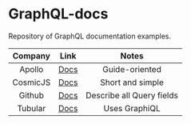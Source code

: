 # GraphQL-docs
Repository of GraphQL documentation examples.

| Company   |      Link      |  Notes |
|:----------:|:-------------:|:------:|
| Apollo | [Docs](https://www.apollographql.com/docs/react/react-apollo-migration.html) |    Guide-oriented |
| CosmicJS |  [Docs](https://cosmicjs.com/docs/graphql) | Short and simple |
| Github |    [Docs](https://developer.github.com/v4/)   |   Describe all Query fields |
| Tubular |  [Docs](https://developer.tubular.io/) | Uses GraphiQL |
